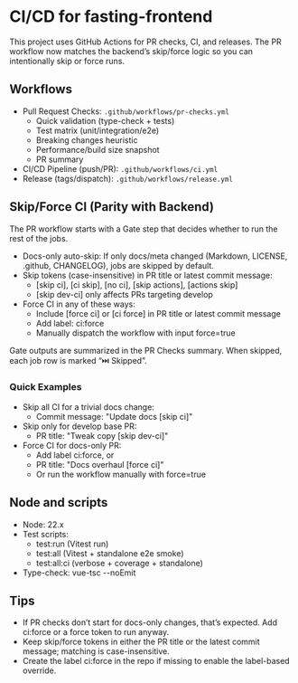 # CI/CD for fasting-frontend

This project uses GitHub Actions for PR checks, CI, and releases. The PR workflow now matches the backend’s skip/force logic so you can intentionally skip or force runs.

## Workflows

- Pull Request Checks: `.github/workflows/pr-checks.yml`
	- Quick validation (type-check + tests)
	- Test matrix (unit/integration/e2e)
	- Breaking changes heuristic
	- Performance/build size snapshot
	- PR summary
- CI/CD Pipeline (push/PR): `.github/workflows/ci.yml`
- Release (tags/dispatch): `.github/workflows/release.yml`

## Skip/Force CI (Parity with Backend)

The PR workflow starts with a Gate step that decides whether to run the rest of the jobs.

- Docs-only auto-skip: If only docs/meta changed (Markdown, LICENSE, .github, CHANGELOG), jobs are skipped by default.
- Skip tokens (case-insensitive) in PR title or latest commit message:
	- [skip ci], [ci skip], [no ci], [skip actions], [actions skip]
	- [skip dev-ci] only affects PRs targeting develop
- Force CI in any of these ways:
	- Include [force ci] or [ci force] in PR title or latest commit message
	- Add label: ci:force
	- Manually dispatch the workflow with input force=true

Gate outputs are summarized in the PR Checks summary. When skipped, each job row is marked “⏭️ Skipped”.

### Quick Examples

- Skip all CI for a trivial docs change:
	- Commit message: "Update docs [skip ci]"
- Skip only for develop base PR:
	- PR title: "Tweak copy [skip dev-ci]"
- Force CI for docs-only PR:
	- Add label ci:force, or
	- PR title: "Docs overhaul [force ci]"
	- Or run the workflow manually with force=true

## Node and scripts

- Node: 22.x
- Test scripts:
	- test:run (Vitest run)
	- test:all (Vitest + standalone e2e smoke)
	- test:all:ci (verbose + coverage + standalone)
- Type-check: vue-tsc --noEmit

## Tips

- If PR checks don’t start for docs-only changes, that’s expected. Add ci:force or a force token to run anyway.
- Keep skip/force tokens in either the PR title or the latest commit message; matching is case-insensitive.
- Create the label ci:force in the repo if missing to enable the label-based override.
